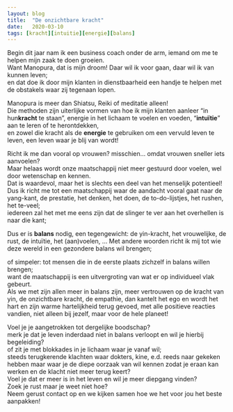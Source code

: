 ```yaml
---
layout: blog
title:  "De onzichtbare kracht"
date:   2020-03-10
tags: [kracht][intuitie][energie][balans]
---
```


Begin dit jaar nam ik een business coach onder de arm, iemand om me te helpen mijn zaak te doen groeien.    
Want Manopura, dat is mijn droom! Daar wil ik voor gaan, daar wil ik van kunnen leven;    
en dat doe ik door mijn klanten in dienstbaarheid een handje te helpen met de obstakels waar zij tegenaan lopen. 

Manopura is meer dan Shiatsu, Reiki of meditatie alleen!    
Die methoden zijn uiterlijke vormen van hoe ik mijn klanten aanleer “in hun**kracht** te staan”, energie in het lichaam te voelen en voeden, “**intuïtie**” aan te leren of te herontdekken,    
en zowel die kracht als de **energie** te gebruiken om een vervuld leven te leven, een leven waar je blij van wordt! 

Richt ik me dan vooral op vrouwen? misschien… omdat vrouwen sneller iets aanvoelen?   
Maar helaas wordt onze maatschappij niet meer gestuurd door voelen, wel door wetenschap en kennen.    
Dat is waardevol, maar het is slechts een deel van het menselijk potentieel!    
Dus ik richt me tot een maatschappij waar de aandacht vooral gaat naar de yang-kant, de prestatie, het denken, het doen, de to-do-lijstjes, het rushen, het te-veel;    
iedereen zal het met me eens zijn dat de slinger te ver aan het overhellen is naar die kant; 

Dus er is **balans** nodig, een tegengewicht: de yin-kracht, het vrouwelijke, de rust, de intuïtie, het (aan)voelen, … 
Met andere woorden richt ik mij tot wie deze wereld in een gezondere balans wil brengen;    

of simpeler: tot mensen die in de eerste plaats zichzelf in balans willen brengen;    
want de maatschappij is een uitvergroting van wat er op individueel vlak gebeurt.    
Als we met zijn allen meer in balans zijn, meer vertrouwen op de kracht van yin, de onzichtbare kracht, de empathie, 
dan kantelt het ego en wordt het hart en zijn warme hartelijkheid terug gevoed, met alle positieve reacties vandien, 
niet alleen bij jezelf, maar voor de hele planeet!

Voel je je aangetrokken tot dergelijke boodschap?    
merk je dat je leven inderdaad niet in balans verloopt en wil je hierbij begeleiding?    
of zit je met blokkades in je lichaam waar je vanaf wil;    
steeds terugkerende klachten waar dokters, kine, e.d. reeds naar gekeken hebben maar waar je de diepe oorzaak van wil kennen 
zodat je eraan kan werken en de klacht niet meer terug keert?   
Voel je dat er meer is in het leven en wil je meer diepgang vinden?   
Zoek je rust maar je weet niet hoe?   
Neem gerust contact op en we kijken samen hoe we het voor jou het beste aanpakken!
